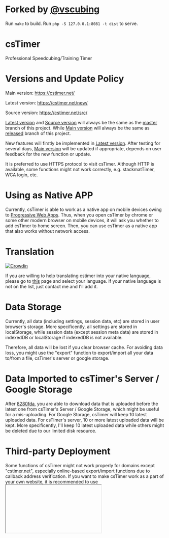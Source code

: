 # Forked by [@vscubing](https://github.com/vscubing/)

Run `make` to build. Run `php -S 127.0.0.1:8081 -t dist` to serve.

# csTimer

Professional Speedcubing/Training Timer


# Versions and Update Policy

Main version: https://cstimer.net/

Latest version: https://cstimer.net/new/

Source version: https://cstimer.net/src/

[Latest version](https://cstimer.net/new/) and [Source version](https://cstimer.net/src/) will always be the same as the [master](https://github.com/cs0x7f/csTimer/tree/master) branch of this project. While [Main version](https://cstimer.net/) will always be the same as [released](https://github.com/cs0x7f/csTimer/tree/released) branch of this project.

New features will firstly be implemented in [Latest version](https://cstimer.net/new/). After testing for several days, [Main version](https://cstimer.net/) will be updated if appropriate, depends on user feedback for the new function or update.

It is preferred to use HTTPS protocol to visit csTimer. Although HTTP is available, some functions might not work correctly, e.g. stackmatTimer, WCA login, etc.


# Using as Native APP

Currently, csTimer is able to work as a native app on mobile devices owing to [Progressive Web Apps](https://developers.google.com/web/progressive-web-apps/). Thus, when you open csTimer by chrome or some other modern browser on mobile devices, it will ask you whether to add csTimer to home screen. Then, you can use csTimer as a native app that also works without network access.


# Translation

[![Crowdin](https://badges.crowdin.net/cstimer/localized.svg)](https://crowdin.com/project/cstimer)

If you are willing to help translating cstimer into your native language, please go to [this](https://crowdin.com/project/cstimer) page and select your language. If your native language is not on the list, just contact me and I'll add it.


# Data Storage

Currently, all data (including settings, session data, etc) are stored in user browser's storage. More specificently, all settings are stored in localStorage, while session data (except session meta data) are stored in indexedDB or localStorage if indexedDB is not available.

Therefore, all data will be lost if you clear browser cache. For avoiding data loss, you might use the "export" function to export/import all your data to/from a file, csTimer's server or google storage.

# Data Imported to csTimer's Server / Google Storage

After [8280fda](https://github.com/cs0x7f/cstimer/commit/8280fdab9628c605c9abc1bc4a127e3e84016542), you are able to download data that is uploaded before the latest one from csTimer's Server / Google Storage, which might be useful for a mis-uploading. For Google Storage, csTimer will keep 10 latest uploaded data. For csTimer's server, 10 or more latest uploaded data will be kept. More specificently, I'll keep 10 latest uploaded data while others might be deleted due to our limited disk resource.


# Third-party Deployment

Some functions of csTimer might not work properly for domains except "cstimer.net", especially online-based export/import functions due to callback address verification. If you want to make csTimer work as a part of your own website, it is recommended to use <iframe>.
